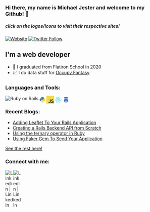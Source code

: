 ### Hi there, my name is Michael Jester and welcome to my Github! 👋

##### *click on the logos/icons to visit their respective sites!*

[![Website](https://img.shields.io/website?label=occupyfantasy.com&style=for-the-badge&url=https%3A%2F%2Foccupyfantasy.com)](https://www.occupyfantasy.com)
[![Twitter Follow](https://img.shields.io/twitter/follow/cfb_moose?color=1DA1F2&logo=twitter&style=for-the-badge)](https://www.twitter.com/cfb_moose)

## I'm a web developer
- 🏫 I graduated from Flatiron School in 2020
- 📈 I do data stuff for [Occupy Fantasy](https://www.occupyfantasy.com)

### Languages and Tools:
<img align="left" src="https://www.iconfinder.com/data/icons/popular-services-brands-vol-2/512/ruby-on-rails-512.png" alt="Ruby on Rails" height="25px" />
<img align="left" alt="Python" height="25px" src="https://raw.githubusercontent.com/github/explore/80688e429a7d4ef2fca1e82350fe8e3517d3494d/topics/python/python.png" />
<img align="left" alt="JavaScript" height="25px" src="https://raw.githubusercontent.com/github/explore/80688e429a7d4ef2fca1e82350fe8e3517d3494d/topics/javascript/javascript.png" />
<img align="left" alt="React" height="25px" src="https://raw.githubusercontent.com/github/explore/80688e429a7d4ef2fca1e82350fe8e3517d3494d/topics/react/react.png" />
<img align="left" alt="SQL" height="25px" src="https://raw.githubusercontent.com/github/explore/80688e429a7d4ef2fca1e82350fe8e3517d3494d/topics/sql/sql.png" />

<br />

### Recent Blogs:
- [Adding Leaflet To Your Rails Application](https://medium.com/@m.jester.93/adding-leaflet-to-your-rails-application-c474fb6af2a2)
- [Creating a Rails Backend API from Scratch](https://medium.com/@m.jester.93/creating-a-rails-backend-api-from-scratch-fa774aada3f)
- [Using the ternary operator in Ruby](https://medium.com/@m.jester.93/using-the-ternary-operator-in-ruby-fbebc9f7214d)
- [Using Faker Gem To Seed Your Application](https://medium.com/@m.jester.93/using-faker-gem-to-seed-your-application-6a6ec4143542)

[See the rest here!](https://medium.com/@m.jester.93)

### Connect with me:

<a href="https://www.linkedin.com/in/michael-jester-2b959665/"><img align="left" alt="Linkedin | LinkedIn" width="25px" src="https://cdn.jsdelivr.net/npm/simple-icons@v3/icons/linkedin.svg" /></a>
<a href="https://www.twitter.com/cfb_moose"><img align="left" alt="Linkedin | LinkedIn" width="25px" src="https://cdn.jsdelivr.net/npm/simple-icons@v3/icons/twitter.svg" /></a>
